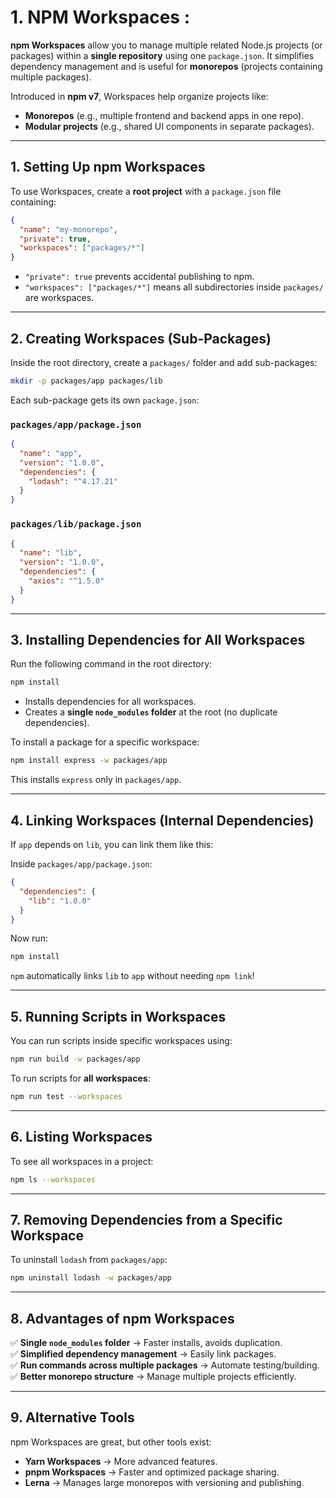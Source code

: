 # 1. NPM Workspaces :

**npm Workspaces** allow you to manage multiple related Node.js projects (or packages) within a **single repository** using one `package.json`. It simplifies dependency management and is useful for **monorepos** (projects containing multiple packages).

Introduced in **npm v7**, Workspaces help organize projects like:

- **Monorepos** (e.g., multiple frontend and backend apps in one repo).
- **Modular projects** (e.g., shared UI components in separate packages).

---

## **1. Setting Up npm Workspaces**

To use Workspaces, create a **root project** with a `package.json` file containing:

```json
{
  "name": "my-monorepo",
  "private": true,
  "workspaces": ["packages/*"]
}
```

- `"private": true` prevents accidental publishing to npm.
- `"workspaces": ["packages/*"]` means all subdirectories inside `packages/` are workspaces.

---

## **2. Creating Workspaces (Sub-Packages)**

Inside the root directory, create a `packages/` folder and add sub-packages:

```sh
mkdir -p packages/app packages/lib
```

Each sub-package gets its own `package.json`:

### **`packages/app/package.json`**

```json
{
  "name": "app",
  "version": "1.0.0",
  "dependencies": {
    "lodash": "^4.17.21"
  }
}
```

### **`packages/lib/package.json`**

```json
{
  "name": "lib",
  "version": "1.0.0",
  "dependencies": {
    "axios": "^1.5.0"
  }
}
```

---

## **3. Installing Dependencies for All Workspaces**

Run the following command in the root directory:

```sh
npm install
```

- Installs dependencies for all workspaces.
- Creates a **single `node_modules` folder** at the root (no duplicate dependencies).

To install a package for a specific workspace:

```sh
npm install express -w packages/app
```

This installs `express` only in `packages/app`.

---

## **4. Linking Workspaces (Internal Dependencies)**

If `app` depends on `lib`, you can link them like this:

Inside `packages/app/package.json`:

```json
{
  "dependencies": {
    "lib": "1.0.0"
  }
}
```

Now run:

```sh
npm install
```

`npm` automatically links `lib` to `app` without needing `npm link`!

---

## **5. Running Scripts in Workspaces**

You can run scripts inside specific workspaces using:

```sh
npm run build -w packages/app
```

To run scripts for **all workspaces**:

```sh
npm run test --workspaces
```

---

## **6. Listing Workspaces**

To see all workspaces in a project:

```sh
npm ls --workspaces
```

---

## **7. Removing Dependencies from a Specific Workspace**

To uninstall `lodash` from `packages/app`:

```sh
npm uninstall lodash -w packages/app
```

---

## **8. Advantages of npm Workspaces**

✅ **Single `node_modules` folder** → Faster installs, avoids duplication.  
✅ **Simplified dependency management** → Easily link packages.  
✅ **Run commands across multiple packages** → Automate testing/building.  
✅ **Better monorepo structure** → Manage multiple projects efficiently.

---

## **9. Alternative Tools**

npm Workspaces are great, but other tools exist:

- **Yarn Workspaces** → More advanced features.
- **pnpm Workspaces** → Faster and optimized package sharing.
- **Lerna** → Manages large monorepos with versioning and publishing.
